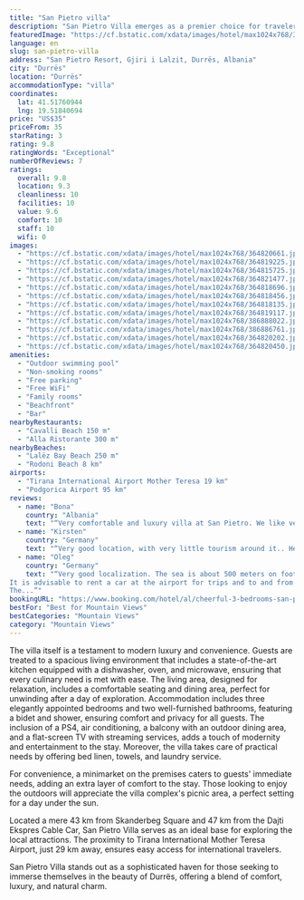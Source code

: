 ```yaml
---
title: "San Pietro villa"
description: "San Pietro Villa emerges as a premier choice for travelers seeking a blend of luxury and natural beauty in Durrës."
featuredImage: "https://cf.bstatic.com/xdata/images/hotel/max1024x768/364820661.jpg?k=3c2f0fca31f7d6fd05ed0821976f4bc796126d3697e7de7f5c661cb27dcab340&o=&hp=1"
language: en
slug: san-pietro-villa
address: "San Pietro Resort, Gjiri i Lalzit, Durrës, Albania"
city: "Durrës"
location: "Durrës"
accommodationType: "villa"
coordinates:
  lat: 41.51760944
  lng: 19.51840694
price: "US$35"
priceFrom: 35
starRating: 3
rating: 9.8
ratingWords: "Exceptional"
numberOfReviews: 7
ratings:
  overall: 9.8
  location: 9.3
  cleanliness: 10
  facilities: 10
  value: 9.6
  comfort: 10
  staff: 10
  wifi: 0
images:
  - "https://cf.bstatic.com/xdata/images/hotel/max1024x768/364820661.jpg?k=3c2f0fca31f7d6fd05ed0821976f4bc796126d3697e7de7f5c661cb27dcab340&o=&hp=1"
  - "https://cf.bstatic.com/xdata/images/hotel/max1024x768/364819225.jpg?k=fd3186dafe20105f4b5bf329c6f2214ed055f54850e8aa135499a752263fe8cf&o=&hp=1"
  - "https://cf.bstatic.com/xdata/images/hotel/max1024x768/364815725.jpg?k=f31e10603b3356344e0a828d888bf5c0421dca95ba574eb22716ce386246d044&o=&hp=1"
  - "https://cf.bstatic.com/xdata/images/hotel/max1024x768/364821477.jpg?k=ee1e784d6e4a4fd1d90986bdd5989410096510c70c317724885fd14dbaefe0ba&o=&hp=1"
  - "https://cf.bstatic.com/xdata/images/hotel/max1024x768/364818696.jpg?k=c2845c94d3281df83b80a133c8117c95df1d5e27bfda5d3c9bd0c4a73fccf43e&o=&hp=1"
  - "https://cf.bstatic.com/xdata/images/hotel/max1024x768/364818456.jpg?k=4c120f26d562cb6a291c98029d523778c7d8abcd022bc8e8e1ad4333ec348643&o=&hp=1"
  - "https://cf.bstatic.com/xdata/images/hotel/max1024x768/364818135.jpg?k=6e51fef21739d4b8b45652808b97c8428170a9611500a02b9ac33d510755b417&o=&hp=1"
  - "https://cf.bstatic.com/xdata/images/hotel/max1024x768/364819117.jpg?k=b202cc9a1c1fe9d8d8412d184fcf0ff2509a3eef45a8cc3eaa59236860bdf0df&o=&hp=1"
  - "https://cf.bstatic.com/xdata/images/hotel/max1024x768/386888022.jpg?k=febea19a6d7a7a064bcbedb3eb3104045b6ffae35aa18f72402285c58a83933b&o=&hp=1"
  - "https://cf.bstatic.com/xdata/images/hotel/max1024x768/386886761.jpg?k=e35fc1e5e056a10d5b5860aeed51f2b388560da1673e34083176075012ae1388&o=&hp=1"
  - "https://cf.bstatic.com/xdata/images/hotel/max1024x768/364820202.jpg?k=7d73a0c1467804c42b778f1cbc2a29a1d2b2e84b946eeee63121bc9e7d0910a5&o=&hp=1"
  - "https://cf.bstatic.com/xdata/images/hotel/max1024x768/364820450.jpg?k=d17576ba3db7af7a2d10878151297aba2d77cceadf3fe517d0106d99d45f690f&o=&hp=1"
amenities:
  - "Outdoor swimming pool"
  - "Non-smoking rooms"
  - "Free parking"
  - "Free WiFi"
  - "Family rooms"
  - "Beachfront"
  - "Bar"
nearbyRestaurants:
  - "Cavalli Beach 150 m"
  - "Alla Ristorante 300 m"
nearbyBeaches:
  - "Lalëz Bay Beach 250 m"
  - "Rodoni Beach 8 km"
airports:
  - "Tirana International Airport Mother Teresa 19 km"
  - "Podgorica Airport 95 km"
reviews:
  - name: "Bona"
    country: "Albania"
    text: "“Very comfortable and luxury villa at San Pietro. We like very much the private pool, it was very romantic in the night with the lights changing colors. Higly recomanded”"
  - name: "Kirsten"
    country: "Germany"
    text: "“Very good location, with very little tourism around it.. Here you had your peace and on the beach a large selection of free beach chairs. Great heated pool. The villa was completely air conditioned and newly decorated with beautiful designer...”"
  - name: "Oleg"
    country: "Germany"
    text: "“Very good localization. The sea is about 500 meters on foot. Grocery store and restaurant 300 meters away. Villa is closer to new condition.
It is advisable to rent a car at the airport for trips and to and from the airport when returning.
The...”"
bookingURL: "https://www.booking.com/hotel/al/cheerful-3-bedrooms-san-pietro-villa-with-pool.en-gb.html?aid=8035640"
bestFor: "Best for Mountain Views"
bestCategories: "Mountain Views"
category: "Mountain Views"
---
```


The villa itself is a testament to modern luxury and convenience. Guests are treated to a spacious living environment that includes a state-of-the-art kitchen equipped with a dishwasher, oven, and microwave, ensuring that every culinary need is met with ease. The living area, designed for relaxation, includes a comfortable seating and dining area, perfect for unwinding after a day of exploration. Accommodation includes three elegantly appointed bedrooms and two well-furnished bathrooms, featuring a bidet and shower, ensuring comfort and privacy for all guests. The inclusion of a PS4, air conditioning, a balcony with an outdoor dining area, and a flat-screen TV with streaming services, adds a touch of modernity and entertainment to the stay. Moreover, the villa takes care of practical needs by offering bed linen, towels, and laundry service.

For convenience, a minimarket on the premises caters to guests' immediate needs, adding an extra layer of comfort to the stay. Those looking to enjoy the outdoors will appreciate the villa complex's picnic area, a perfect setting for a day under the sun.

Located a mere 43 km from Skanderbeg Square and 47 km from the Dajti Ekspres Cable Car, San Pietro Villa serves as an ideal base for exploring the local attractions. The proximity to Tirana International Mother Teresa Airport, just 29 km away, ensures easy access for international travelers.

San Pietro Villa stands out as a sophisticated haven for those seeking to immerse themselves in the beauty of Durrës, offering a blend of comfort, luxury, and natural charm.